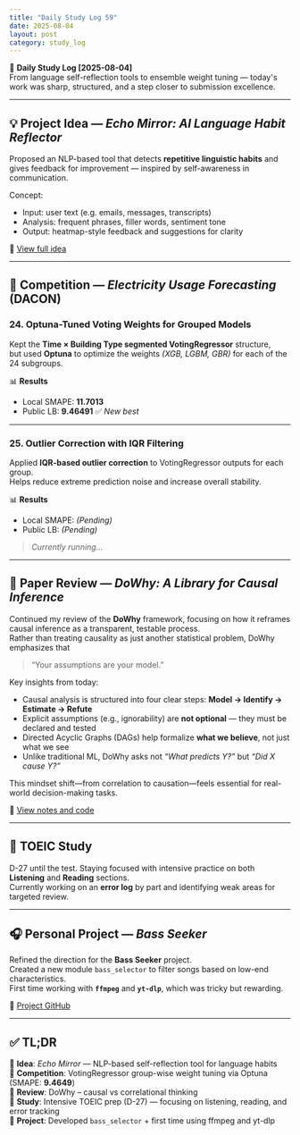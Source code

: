 ```yaml
---
title: "Daily Study Log 59"
date: 2025-08-04
layout: post
category: study_log
---
```


🧠 **Daily Study Log [2025-08-04]**  
From language self-reflection tools to ensemble weight tuning — today's work was sharp, structured, and a step closer to submission excellence.

---

## 💡 Project Idea — *Echo Mirror: AI Language Habit Reflector*

Proposed an NLP-based tool that detects **repetitive linguistic habits** and gives feedback for improvement — inspired by self-awareness in communication.  

Concept:
- Input: user text (e.g. emails, messages, transcripts)
- Analysis: frequent phrases, filler words, sentiment tone
- Output: heatmap-style feedback and suggestions for clarity

🔗 [View full idea](https://github.com/hojjang98/ideas/blob/main/self-insight/echo_mirror.md)

---

## 🧪 Competition — *Electricity Usage Forecasting* (DACON)

### 24. Optuna-Tuned Voting Weights for Grouped Models

Kept the **Time × Building Type segmented VotingRegressor** structure,  
but used **Optuna** to optimize the weights *(XGB, LGBM, GBR)* for each of the 24 subgroups.

📊 **Results**  
- Local SMAPE: **11.7013**  
- Public LB: **9.46491** ✅ *New best*

---

### 25. Outlier Correction with IQR Filtering

Applied **IQR-based outlier correction** to VotingRegressor outputs for each group.  
Helps reduce extreme prediction noise and increase overall stability.

📊 **Results**  
- Local SMAPE: *(Pending)*  
- Public LB: *(Pending)*  
> *Currently running...*

---

## 📖 Paper Review — *DoWhy: A Library for Causal Inference*

Continued my review of the **DoWhy** framework, focusing on how it reframes causal inference as a transparent, testable process.  
Rather than treating causality as just another statistical problem, DoWhy emphasizes that  
> “Your assumptions are your model.”

Key insights from today:
- Causal analysis is structured into four clear steps: **Model → Identify → Estimate → Refute**
- Explicit assumptions (e.g., ignorability) are **not optional** — they must be declared and tested
- Directed Acyclic Graphs (DAGs) help formalize **what we believe**, not just what we see
- Unlike traditional ML, DoWhy asks not *“What predicts Y?”* but *“Did X cause Y?”*

This mindset shift—from correlation to causation—feels essential for real-world decision-making tasks.

📂 [View notes and code](https://github.com/hojjang98/Paper-Review/tree/main/causality/01_dowhy)


---

## 📝 TOEIC Study

D-27 until the test. Staying focused with intensive practice on both **Listening** and **Reading** sections.  
Currently working on an **error log** by part and identifying weak areas for targeted review.

---

## 🎧 Personal Project — *Bass Seeker*

Refined the direction for the **Bass Seeker** project.  
Created a new module `bass_selector` to filter songs based on low-end characteristics.  
First time working with **`ffmpeg`** and **`yt-dlp`**, which was tricky but rewarding.

📂 [Project GitHub](https://github.com/hojjang98/ML-Projects/tree/main/bass_seeker)

---

## ✅ TL;DR

📍 **Idea**: *Echo Mirror* — NLP-based self-reflection tool for language habits  
📍 **Competition**: VotingRegressor group-wise weight tuning via Optuna (SMAPE: **9.4649**)  
📍 **Review**: DoWhy – causal vs correlational thinking  
📍 **Study**: Intensive TOEIC prep (D-27) — focusing on listening, reading, and error tracking  
📍 **Project**: Developed `bass_selector` + first time using ffmpeg and yt-dlp

